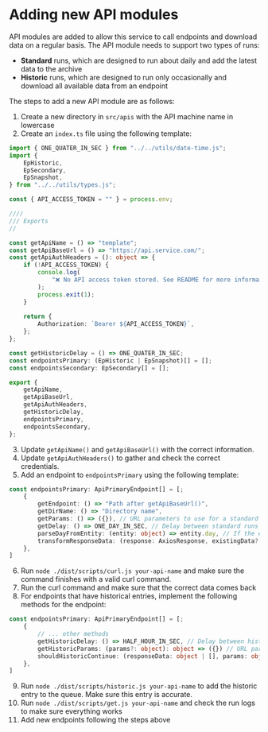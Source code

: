# Adding new API modules

API modules are added to allow this service to call endpoints and download data on a regular basis. The API module needs to support two types of runs:

- **Standard** runs, which are designed to run about daily and add the latest data to the archive
- **Historic** runs, which are designed to run only occasionally and download all available data from an endpoint 

The steps to add a new API module are as follows:

1. Create a new directory in `src/apis` with the API machine name in lowercase
2. Create an `index.ts` file using the following template:

```typescript
import { ONE_QUATER_IN_SEC } from "../../utils/date-time.js";
import {
	EpHistoric,
	EpSecondary,
	EpSnapshot,
} from "../../utils/types.js";

const { API_ACCESS_TOKEN = "" } = process.env;

////
/// Exports
//

const getApiName = () => "template";
const getApiBaseUrl = () => "https://api.service.com/";
const getApiAuthHeaders = (): object => {
	if (!API_ACCESS_TOKEN) {
		console.log(
			"❌ No API access token stored. See README for more information."
		);
		process.exit(1);
	}
	
	return {
		Authorization: `Bearer ${API_ACCESS_TOKEN}`,
	};
};

const getHistoricDelay = () => ONE_QUATER_IN_SEC;
const endpointsPrimary: (EpHistoric | EpSnapshot)[] = [];
const endpointsSecondary: EpSecondary[] = [];

export {
	getApiName,
	getApiBaseUrl,
	getApiAuthHeaders,
	getHistoricDelay,
	endpointsPrimary,
	endpointsSecondary,
};
```

3. Update `getApiName()` and `getApiBaseUrl()` with the correct information.
4. Update `getApiAuthHeaders()` to gather and check the correct credentials.
5. Add an endpoint to `endpointsPrimary` using the following template:

```typescript
const endpointsPrimary: ApiPrimaryEndpoint[] = [;
	{
		getEndpoint: () => "Path after getApiBaseUrl()",
		getDirName: () => "Directory name",
		getParams: () => ({}), // URL parameters to use for a standard run
		getDelay: () => ONE_DAY_IN_SEC, // Delay between standard runs
		parseDayFromEntity: (entity: object) => entity.day, // If the entities returned from the endpoint should be grouped by day, return the day in YYYY-MM-DD format based on the entity data.
		transformResponseData: (response: AxiosResponse, existingData?: object | []) => existingData.length, // (Optional) Should the default response data be transformed before processing?
	},
]
```

6. Run `node ./dist/scripts/curl.js your-api-name` and make sure the command finishes with a valid curl command.
7. Run the curl command and make sure that the correct data comes back 
8. For endpoints that have historical entries, implement the following methods for the endpoint:

```typescript
const endpointsPrimary: ApiPrimaryEndpoint[] = [;
	{
		// ... other methods
		getHistoricDelay: () => HALF_HOUR_IN_SEC, // Delay between historic runs
		getHistoricParams: (params?: object): object => ({}) // URL parameters to use on historic runs. Should generate initial params when nothing is passed in and next parameters from previous ones.
		shouldHistoricContinue: (responseData: object | [], params: object): boolean => true // Decides if another historic run should happen; if this is not implmented then the default will be false if there was no data returned
	},
]
```

9. Run `node ./dist/scripts/historic.js your-api-name` to add the historic entry to the queue. Make sure this entry is accurate.
10. Run `node ./dist/scripts/get.js your-api-name` and check the run logs to make sure everything works
11. Add new endpoints following the steps above